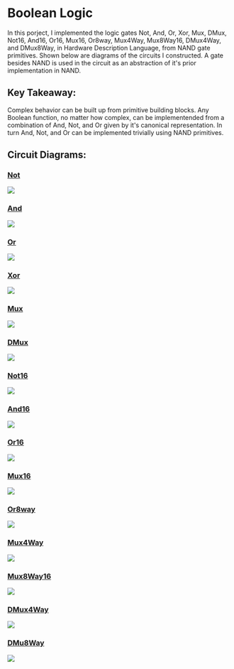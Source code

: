 # Boolean Logic
In this porject, I implemented the logic gates Not, And, Or, Xor, Mux, DMux, Not16, And16, Or16, Mux16, Or8way, Mux4Way, Mux8Way16, DMux4Way, and DMux8Way, in 
Hardware Description Language, from NAND gate primitives. Shown below are diagrams of the circuits I constructed. A gate besides NAND is used in the circuit as an 
abstraction of it's prior implementation in NAND.

## Key Takeaway:
Complex behavior can be built up from primitive building blocks. Any Boolean function, no matter how complex, can be implementended from a combination of And, Not, 
and Or given by it's canonical representation. In turn And, Not, and Or can be implemented trivially using NAND primitives.

## Circuit Diagrams:

### [Not](https://github.com/jordanvieler/The_Elements_of_Computing_Systems/blob/main/Boolean_Logic/Not.hdl)
![](https://github.com/jordanvieler/The_Elements_of_Computing_Systems/blob/main/Boolean_Logic/Images/Not.png)
### [And](https://github.com/jordanvieler/The_Elements_of_Computing_Systems/blob/main/Boolean_Logic/And.hdl)
![](https://github.com/jordanvieler/The_Elements_of_Computing_Systems/blob/main/Boolean_Logic/Images/And.png)
### [Or](https://github.com/jordanvieler/The_Elements_of_Computing_Systems/blob/main/Boolean_Logic/Or.hdl)
![](https://github.com/jordanvieler/The_Elements_of_Computing_Systems/blob/main/Boolean_Logic/Images/Or.png)
### [Xor](https://github.com/jordanvieler/The_Elements_of_Computing_Systems/blob/main/Boolean_Logic/Xor.hdl)
![](https://github.com/jordanvieler/The_Elements_of_Computing_Systems/blob/main/Boolean_Logic/Images/Xor.png)
### [Mux](https://github.com/jordanvieler/The_Elements_of_Computing_Systems/blob/main/Boolean_Logic/Mux.hdl)
![](https://github.com/jordanvieler/The_Elements_of_Computing_Systems/blob/main/Boolean_Logic/Images/Mux.png)
### [DMux](https://github.com/jordanvieler/The_Elements_of_Computing_Systems/blob/main/Boolean_Logic/DMux.hdl)
![](https://github.com/jordanvieler/The_Elements_of_Computing_Systems/blob/main/Boolean_Logic/Images/DMux.png)
### [Not16](https://github.com/jordanvieler/The_Elements_of_Computing_Systems/blob/main/Boolean_Logic/Not16.hdl)
![](https://github.com/jordanvieler/The_Elements_of_Computing_Systems/blob/main/Boolean_Logic/Images/Not16.png)
### [And16](https://github.com/jordanvieler/The_Elements_of_Computing_Systems/blob/main/Boolean_Logic/And16.hdl)
![](https://github.com/jordanvieler/The_Elements_of_Computing_Systems/blob/main/Boolean_Logic/Images/And16.png)
### [Or16](https://github.com/jordanvieler/The_Elements_of_Computing_Systems/blob/main/Boolean_Logic/Or16.hdl)
![](https://github.com/jordanvieler/The_Elements_of_Computing_Systems/blob/main/Boolean_Logic/Images/Or16.png)
### [Mux16](https://github.com/jordanvieler/The_Elements_of_Computing_Systems/blob/main/Boolean_Logic/Mux16.hdl)
![](https://github.com/jordanvieler/The_Elements_of_Computing_Systems/blob/main/Boolean_Logic/Images/Mux16.png)
### [Or8way](https://github.com/jordanvieler/The_Elements_of_Computing_Systems/blob/main/Boolean_Logic/Or8Way.hdl)
![](https://github.com/jordanvieler/The_Elements_of_Computing_Systems/blob/main/Boolean_Logic/Images/Or8Way.png)
### [Mux4Way](https://github.com/jordanvieler/The_Elements_of_Computing_Systems/blob/main/Boolean_Logic/Mux4Way.hdl)
![](https://github.com/jordanvieler/The_Elements_of_Computing_Systems/blob/main/Boolean_Logic/Images/Not.Mux4Way)
### [Mux8Way16](https://github.com/jordanvieler/The_Elements_of_Computing_Systems/blob/main/Boolean_Logic/Mux8Way16.hdl)
![](https://github.com/jordanvieler/The_Elements_of_Computing_Systems/blob/main/Boolean_Logic/Images/Mux8Way16.png)
### [DMux4Way](https://github.com/jordanvieler/The_Elements_of_Computing_Systems/blob/main/Boolean_Logic/DMux4Way.hdl)
![](https://github.com/jordanvieler/The_Elements_of_Computing_Systems/blob/main/Boolean_Logic/Images/DMux4Way.png)
### [DMu8Way](https://github.com/jordanvieler/The_Elements_of_Computing_Systems/blob/main/Boolean_Logic/DMux8Way.hdl)
![](https://github.com/jordanvieler/The_Elements_of_Computing_Systems/blob/main/Boolean_Logic/Images/DMux8Way.png)
